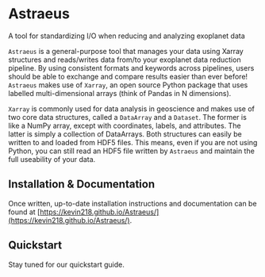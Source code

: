# Astraeus
A tool for standardizing I/O when reducing and analyzing exoplanet data

`Astraeus` is a general-purpose tool that manages your data using Xarray structures and reads/writes data from/to your exoplanet data reduction pipeline.  By using consistent formats and keywords across pipelines, users should be able to exchange and compare results easier than ever before!  `Astraeus` makes use of `Xarray`, an open source Python package that uses labelled multi-dimensional arrays (think of Pandas in N dimensions).

`Xarray` is commonly used for data analysis in geoscience and makes use of two core data structures, called a `DataArray` and a `Dataset`.  The former is like a NumPy array, except with coordinates, labels, and attributes.  The latter is simply a collection of DataArrays.  Both structures can easily be written to and loaded from HDF5 files.  This means, even if you are not using Python, you can still read an HDF5 file written by `Astraeus` and maintain the full useability of your data.


## Installation & Documentation

Once written, up-to-date installation instructions and documentation can be found at
[https://kevin218.github.io/Astraeus/](https://kevin218.github.io/Astraeus/).

## Quickstart

Stay tuned for our quickstart guide.
